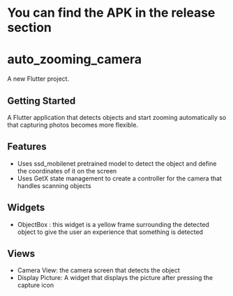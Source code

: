 # You can find the APK in the release section

# auto_zooming_camera

A new Flutter project.

## Getting Started

A Flutter application that detects objects and start zooming automatically so that capturing photos becomes more flexible.

## Features
- Uses ssd_mobilenet pretrained model to detect the object and define the coordinates of it on the screen
- Uses GetX state management to create a controller for the camera that handles scanning objects

## Widgets
- ObjectBox : this widget is a yellow frame surrounding the detected object to give the user an experience that something is detected

## Views
- Camera View: the camera screen that detects the object
- Display Picture: A widget that displays the picture after pressing the capture icon
